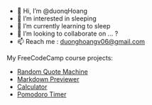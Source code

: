 - 👋 Hi, I’m @duonqHoang
- 👀 I’m interested in sleeping
- 🌱 I’m currently learning to sleep
- 💞️ I’m looking to collaborate on ... ?
- 📫 Reach me : duonghoangv06@gmail.com

My FreeCodeCamp course projects:
- [Random Quote Machine](https://duonqhoang.github.io/Random-Quote-Machine)
- [Markdown Previewer](https://duonqhoang.github.io/markdown-previewer)
- [Calculator](https://duonqhoang.github.io/calculator)
- [Pomodoro Timer](https://duonqhoang.github.io/pomodoro-timer)

<!---
duonqHoang/duonqHoang is a ✨ special ✨ repository because its `README.md` (this file) appears on your GitHub profile.
You can click the Preview link to take a look at your changes.
--->
